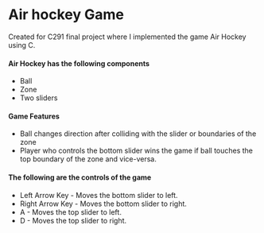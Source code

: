 # Air hockey Game
Created for C291 final project where I implemented the game Air Hockey using C.

#### Air Hockey has the following components
   * Ball
   * Zone
   * Two sliders
#### Game Features
   * Ball changes direction after colliding with the slider or boundaries of the zone
   * Player who controls the bottom slider wins the game if ball touches the top boundary of the zone and vice-versa.
#### The following are the controls of the game
   * Left Arrow Key - Moves the bottom slider to left.
   * Right Arrow Key - Moves the bottom slider to right.
   * A - Moves the top slider to left.
   * D - Moves the top slider to right.
